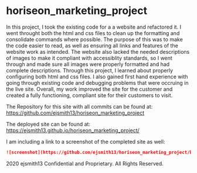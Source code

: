 # horiseon_marketing_project

In this project, I took the existing code for a a website and refactored it. I went throught both the html and css files to clean up the formatting and consolidate commands where possible. The purpose of this was to make the code easier to read, as well as ensuring all links and features of the website work as intended. The website also lacked the needed descriptions of images to make it compliant with accessiblity standards, so I went through and made sure all images were properly formatted and had complete descriptions. Through this project, I learned about properly configuring both html and css files. I also gained first hand experience with going through existing code and debugging problems that were occruing in the live site. Overall, my work improved the site for the customer and created a fully functioning, compliant site for their customers to visit. 

The Repository for this site with all commits can be found at: 
https://github.com/ejsmith13/horiseon_marketing_project

The deployed site can be found at: 
https://ejsmith13.github.io/horiseon_marketing_project/

I am including a link to a screenshot of the completed site as well:

```md
![screenshot](https://github.com/ejsmith13/horiseon_marketing_project/blob/main/images/screenshot.png)
```


2020 ejsmith13  Confidential and Proprietary. All Rights Reserved.